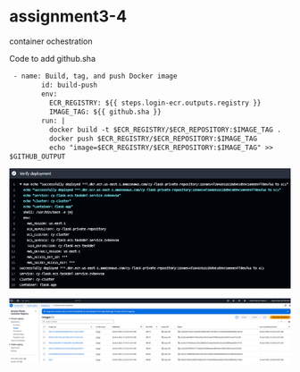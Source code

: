 # assignment3-4
container ochestration


Code to add github.sha
```
 - name: Build, tag, and push Docker image
        id: build-push
        env:
          ECR_REGISTRY: ${{ steps.login-ecr.outputs.registry }}
          IMAGE_TAG: ${{ github.sha }}
        run: |
          docker build -t $ECR_REGISTRY/$ECR_REPOSITORY:$IMAGE_TAG .
          docker push $ECR_REGISTRY/$ECR_REPOSITORY:$IMAGE_TAG
          echo "image=$ECR_REGISTRY/$ECR_REPOSITORY:$IMAGE_TAG" >> $GITHUB_OUTPUT
```

![](confirm-deployment.png)

![](dockerimage-with-sha-tags.png)
